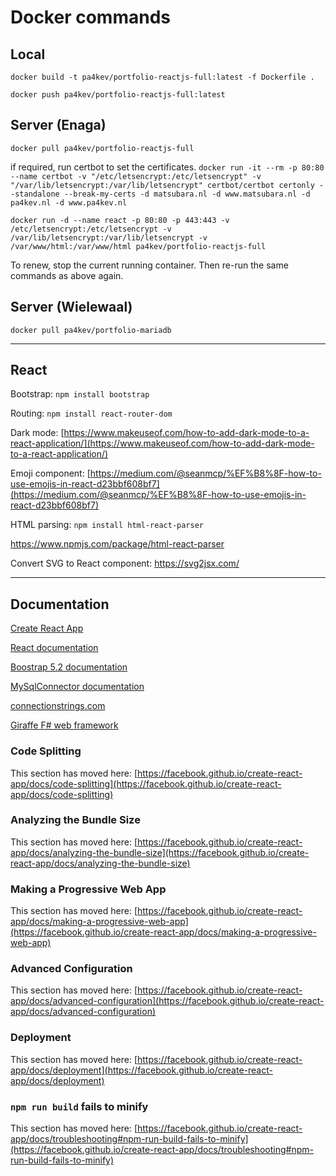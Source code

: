 # Docker commands

## Local

`docker build -t pa4kev/portfolio-reactjs-full:latest -f Dockerfile .`

`docker push pa4kev/portfolio-reactjs-full:latest`

## Server (Enaga)

`docker pull pa4kev/portfolio-reactjs-full`

if required, run certbot to set the certificates.
`docker run -it --rm -p 80:80 --name certbot -v "/etc/letsencrypt:/etc/letsencrypt" -v "/var/lib/letsencrypt:/var/lib/letsencrypt" certbot/certbot certonly --standalone --break-my-certs -d matsubara.nl -d www.matsubara.nl -d pa4kev.nl -d www.pa4kev.nl`

`docker run -d --name react -p 80:80 -p 443:443 -v /etc/letsencrypt:/etc/letsencrypt -v /var/lib/letsencrypt:/var/lib/letsencrypt -v /var/www/html:/var/www/html pa4kev/portfolio-reactjs-full`

To renew, stop the current running container. Then re-run the same commands as above again.

## Server (Wielewaal)

`docker pull pa4kev/portfolio-mariadb`

---

## React

Bootstrap: `npm install bootstrap`

Routing: `npm install react-router-dom`

Dark mode: [https://www.makeuseof.com/how-to-add-dark-mode-to-a-react-application/](https://www.makeuseof.com/how-to-add-dark-mode-to-a-react-application/)

Emoji component: [https://medium.com/@seanmcp/%EF%B8%8F-how-to-use-emojis-in-react-d23bbf608bf7](https://medium.com/@seanmcp/%EF%B8%8F-how-to-use-emojis-in-react-d23bbf608bf7)

HTML parsing: `npm install html-react-parser`

https://www.npmjs.com/package/html-react-parser

Convert SVG to React component: https://svg2jsx.com/

---

## Documentation

[Create React App](https://github.com/facebook/create-react-app)

[React documentation](https://reactjs.org/)

[Boostrap 5.2 documentation](https://getbootstrap.com/docs/5.2/getting-started/introduction/)

[MySqlConnector documentation](https://mysqlconnector.net/tutorials/connect-to-mysql/)

[connectionstrings.com](https://www.connectionstrings.com/mysql-connector-net-mysqlconnection/)

[Giraffe F# web framework](https://github.com/giraffe-fsharp/Giraffe)

### Code Splitting

This section has moved here: [https://facebook.github.io/create-react-app/docs/code-splitting](https://facebook.github.io/create-react-app/docs/code-splitting)

### Analyzing the Bundle Size

This section has moved here: [https://facebook.github.io/create-react-app/docs/analyzing-the-bundle-size](https://facebook.github.io/create-react-app/docs/analyzing-the-bundle-size)

### Making a Progressive Web App

This section has moved here: [https://facebook.github.io/create-react-app/docs/making-a-progressive-web-app](https://facebook.github.io/create-react-app/docs/making-a-progressive-web-app)

### Advanced Configuration

This section has moved here: [https://facebook.github.io/create-react-app/docs/advanced-configuration](https://facebook.github.io/create-react-app/docs/advanced-configuration)

### Deployment

This section has moved here: [https://facebook.github.io/create-react-app/docs/deployment](https://facebook.github.io/create-react-app/docs/deployment)

### `npm run build` fails to minify

This section has moved here: [https://facebook.github.io/create-react-app/docs/troubleshooting#npm-run-build-fails-to-minify](https://facebook.github.io/create-react-app/docs/troubleshooting#npm-run-build-fails-to-minify)
